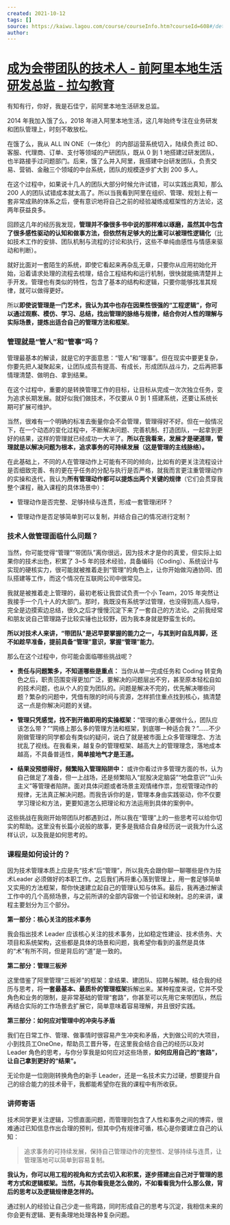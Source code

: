```yaml
---
created: 2021-10-12
tags: []
source: https://kaiwu.lagou.com/course/courseInfo.htm?courseId=608#/detail/pc?id=6348
author: 
---
```


# [成为会带团队的技术人 - 前阿里本地生活研发总监 - 拉勾教育](https://kaiwu.lagou.com/course/courseInfo.htm?courseId=608#/detail/pc?id=6348)


有知有行，你好，我是石佳宁，前阿里本地生活研发总监。

2014 年我加入饿了么，2018 年进入阿里本地生活，这几年始终专注在业务研发和团队管理上，时刻不敢放松。

在饿了么，我从 ALL IN ONE（一体化） 的内部运营系统切入，陆续负责过 BD、客服、代理商、订单、支付等领域的产研团队，既从 0 到 1 地搭建过研发团队，也半路接手过问题部门。后来，饿了么并入阿里，我搭建中台研发团队，负责交易、营销、金融三个领域的中台系统，团队的规模逐步扩大到 200 多人。

在这个过程中，如果说十几人的团队大部分时候允许试错，可以实践出真知，那么 200 人的团队试错成本就太高了。所以当我看到阿里在组织、管理、规划上有一套非常成熟的体系之后，便有意识地将自己之前的经验凝练成框架性的方法论，这两年获益良多。

回顾这几年的经历我发现，**管理并不像很多书中说的那样难以琢磨，虽然其中包含了很多感性驱动的认知和做事方法，但依然有足够大的比重可以被理性逻辑化**（比如技术工作的安排、团队机制与流程的讨论和执行，这些不单纯由感性与情感来驱动和判断）。

就好比面对一套陌生的系统，即使它看起来再杂乱无章，只要你从应用初始化开始，沿着请求处理的流程去梳理，结合工程结构和运行机制，很快就能搞清楚并上手开发。管理也有类似的特性，包含了基本的结构和逻辑，只要你能够找准其规律，就可以做得更好。

所以**即使说管理是一门艺术，我认为其中也存在因果性很强的“工程逻辑”，你可以通过观察、模仿、学习、总结，找出管理的脉络与规律，结合你对人性的理解与实际场景，提炼出适合自己的管理方法和框架**。

### 管理就是“管人”和“管事”吗？

管理最基本的解读，就是它的字面意思：“管人”和“理事”。但在现实中要更复杂，你要先把人凝聚起来，让团队成员有提高、有成长，形成团队战斗力，之后再把事情理清楚、做明白、拿到结果。

在这个过程中，重要的是转换管理工作的目标，让目标从完成一次次独立任务，变为追求长期发展。就好似我们做技术，不仅要从 0 到 1 搭建系统，还要让系统长期可扩展可维护。

当然，很难有一个明确的标准去衡量你会不会管理，管理得好不好。但在一般情况下，在一个动态的变化过程中，不断解决问题、完善机制、打造团队，一起拿到更好的结果，这样的管理就已经成功一大半了。**所以在我看来，发展才是硬道理，管理就是以解决问题为根本，追求事务的可持续发展（这是管理的主线脉络）。**

在此基础上，不同的人在管理动作上可能有不同的倾向，比如有的更关注流程设计是否细致完善、有的更在乎任务的分配与执行是否严格，就我而言更注重管理动作的实操和迭代，我认为**所有管理动作都可以提炼出两个关键的规律**（它们会贯穿我整个课程，融入课程的具体场景中）：

-   管理动作是否完整、足够持续与连贯，形成一套管理闭环？
    
-   管理动作是否足够简单到可以复制，并结合自己的情况进行定制？
    

### 技术人做管理面临什么问题？

当然，你可能觉得“管理”“带团队”离你很远，因为技术才是你的真爱，但实际上如果你的技术出色，积累了 3~5 年的技术经验，具备编码（Coding）、系统设计与实现的硬核实力，很可能就被推着走到“管理”的角色上，让你开始做沟通协同、团队搭建等工作，而这个情况在互联网公司中很常见。

我就是被推着走上管理的，最初老板让我尝试负责一个小 Team，2015 年突然让我接手一个几十人的大部门。那时，我既没有系统学过管理，也没得到高人指导，完全是边摸索边总结，很久之后才慢慢沉淀下来了一套自己的方法论。之前我经常和朋友说自己管理路子比较实锤也比较野，因为我本身就是野蛮生长的。

**所以对技术人来讲，“带团队”是迟早要掌握的能力之一，与其到时自乱阵脚，还不如趁早准备，提前具备“管理”意识，掌握“管理”能力**。

那么在这个过程中，你可能会面临哪些挑战呢？

-   **责任与问题繁多，不知道哪些是重点：** 当你从单一完成任务和 Coding 转变角色之后，职责范围变得更加广泛，要解决的问题层出不穷，甚至原本轻松自如的技术问题，也从个人的变为团队的。问题是解决不完的，优先解决哪些问题？繁杂的问题中，凭借有限的时间与资源，怎样抓住重点找到核心，搞清楚这一点是你解决问题的关键。
    
-   **管理只凭感觉，找不到开箱即用的实操框架：**“管理的重心要做什么，团队应该怎么带？”“网络上那么多的管理方法和框架，到底哪一种适合我？”……不少刚做管理的同学都会有类似的疑问，说白了就是被市面上众多管理理念、方法扰乱了视线。在我看来，越复杂的管理框架、越高大上的管理理念，落地成本越高，不具备普适性，**简单接地气才是王道。**
    
-   **结果没预想得好，频繁陷入管理陷阱中：** 或许你看过许多管理方面的书，认为自己做足了准备，但一上战场，还是频繁陷入“屁股决定脑袋”“地盘意识”“山头主义”等管理者陷阱。面对具体问题或者场景主观情绪作祟，忽视管理动作的规律，无法真正解决问题。而我告诉你的是，管理本身由实践驱动，你不仅要学习理论和方法，更要知道怎么把理论和方法运用到具体的案例中。
    

这些挑战在我刚开始带团队时都遇到过，所以我在“管理”上的一些思考可以给你切实的帮助。这里没有长篇小说般的故事，更多是我结合自身经历说一说我为什么这样认识，以及我是如何思考的。

### 课程是如何设计的？

因为技术管理本质上应是先“技术”后“管理”，所以我先会跟你聊一聊哪些是作为技术Leader 必须做好的本职工作。之后我们再将重心落到管理上，用一套足够简单又实用的方法框架，帮你快速建立起自己的管理认知与体系。最后，我再通过解读工作中的几个高频场景，与之前所讲的全部内容做一个验证和映射。总的来讲，课程主要划分为三个部分。

**第一部分：核心关注的技术事务**

我会指出技术 Leader 应该核心关注的技术事务，比如稳定性建设、技术债务、大项目和系统架构，这些都是具体的场景和问题，我希望你看到的虽然是具体的“术”有所不同，但是背后的“道”是一致的。

**第二部分：管理三板斧**

这里借鉴了阿里管理“三板斧”的框架：拿结果、建团队、招聘与解聘。结合我的经历与思考，将**一套最基本、最质朴的管理框架**拆解出来。某种程度来说，它并不受角色和业务的限制，是非常基础的管理“套路”，你甚至可以先用它来带团队，然后再结合实际的工作场景去扩展它，简单意味着容易理解，并且很好实践。

**第三部分：如何应对管理中的冲突与矛盾**

我们在日常工作、管理、做事情时很容易产生冲突和矛盾，大到做公司的大项目，小到找员工OneOne，帮助员工晋升等，在这里我会结合自己的经历以及对 Leader 角色的思考，与你分享我是如何应对这些场景，**如何应用自己的“套路”，让自己拿到更好的“结果”。**

无论你是一位刚刚转换角色的新手 Leader，还是一名技术实力过硬，想要提升自己的综合能力的技术骨干，我都能希望你在我的课程中有所收获。

### 讲师寄语

技术同学更关注逻辑，习惯直面问题，而管理则包含了人性和事务之间的博弈，很难通过已知信息作出合理的预判，但其中仍有规律可循，核心是你要建立自己的认知：

> 追求事务的可持续发展，保持自己管理动作的完整性、足够持续与连贯，让管理落地可以简单到容易复制。

**我认为，你可以用工程的视角和方式去切入和积累，逐步搭建出自己对于管理的思考方式和逻辑框架。当然，与其你看我是怎么做的，不如看看我为什么那么做，背后的思考以及逻辑规律是怎样的。**

通过别人的经验让自己少走一些弯路，同时形成自己的思考与沉淀，我相信未来的你会更有逻辑、更有条理地处理各种复杂问题。
